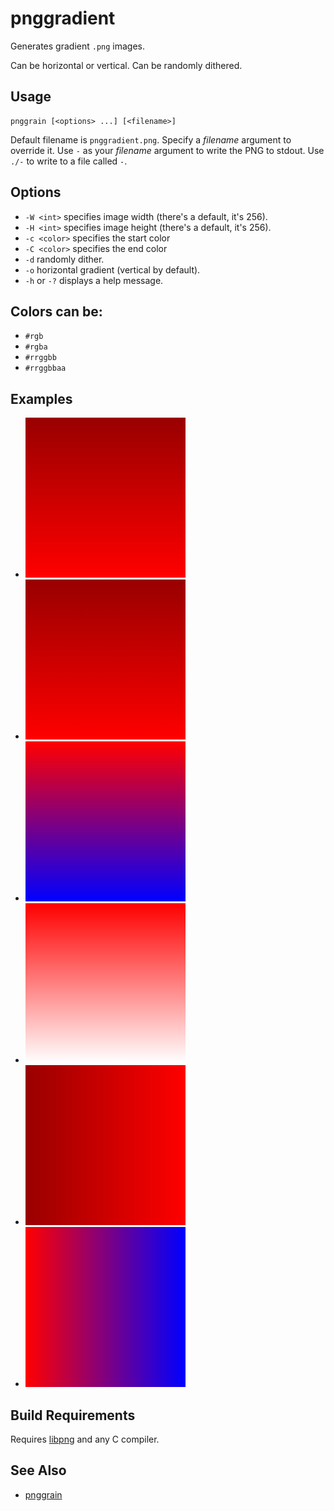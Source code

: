 # pnggradient

Generates gradient `.png` images.

Can be horizontal or vertical.  Can be randomly dithered.

## Usage

```
pnggrain [<options> ...] [<filename>]
```

Default filename is `pnggradient.png`.  Specify a *filename* argument
to override it.  Use `-` as your *filename* argument to write the PNG
to stdout.  Use `./-` to write to a file called `-`.

## Options

-   `-W <int>` specifies image width (there's a default, it's 256).
-   `-H <int>` specifies image height (there's a default, it's 256).
-   `-c <color>` specifies the start color
-   `-C <color>` specifies the end color
-   `-d` randomly dither.
-   `-o` horizontal gradient (vertical by default).
-   `-h` or `-?` displays a help message.

## Colors can be:

-   `#rgb`
-   `#rgba`
-   `#rrggbb`
-   `#rrggbbaa`

## Examples

-   ![basic example](examples/example.png)
-   ![dithered](examples/dithered.png)
-   ![red to blue](examples/redblue.png)
-   ![alpha gradient](examples/alpha.png)
-   ![horizontal gradient](examples/horizontal.png)
-   ![horizontal red to blue](examples/horizontal-redblue.png)

## Build Requirements

Requires [libpng](http://libpng.org/pub/png/libpng.html) and any C compiler.

## See Also

-   [pnggrain](https://github.com/dse/pnggrain)
